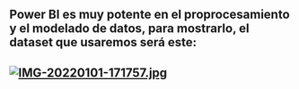 
## Power BI es muy potente en el proprocesamiento y el modelado de datos, para mostrarlo, el dataset que usaremos será este:
## [![IMG-20220101-171757.jpg](https://i.postimg.cc/1tpYmHcR/IMG-20220101-171757.jpg)](https://postimg.cc/WF17S0Hx)

##
##


##
##

##
##

##
##
